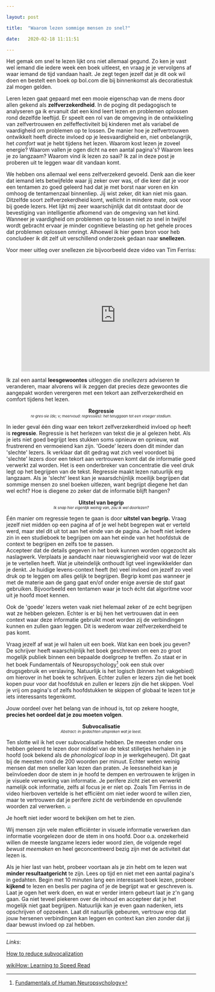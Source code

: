 ```yaml
---

layout: post

title:  "Waarom lezen sommige mensen zo snel?"

date:   2020-02-18 11:11:51

---
```



Het gemak om snel te lezen lijkt ons niet allemaal gegund. Zo ken je vast wel iemand die iedere week een boek uitleest, en vraag je je vervolgens af waar iemand de tijd vandaan haalt. Je zegt tegen jezelf dat je dit ook wil doen en bestelt een boek op bol.com die bij binnenkomst als decoratiestuk zal mogen gelden.

Leren lezen gaat gepaard met een mooie eigenschap van de mens door allen gekend als **zelfverzekerdheid**. In de poging dit pedagogisch te analyseren ga ik ervanuit dat een kind leert lezen en problemen oplossen rond dezelfde leeftijd. Er speelt een rol van de omgeving in de ontwikkeling van zelfvertrouwen en zelfeffectiviteit bij kinderen met als variabel de vaardigheid om problemen op te lossen. De manier hoe je zelfvertrouwen ontwikkelt heeft directe invloed op je leesvaardigheid en, niet onbelangrijk, het *comfort* wat je hebt tijdens het lezen. Waarom kost lezen je zoveel energie? Waarom vallen je ogen dicht na een aantal pagina's? Waarom lees je zo langzaam? Waarom vind ik lezen zo saai? Ik zal in deze post je proberen uit te leggen waar dit vandaan komt. 

We hebben ons allemaal wel eens zelfverzekerd gevoeld. Denk aan die keer dat iemand iets betwijfelde waar jij zeker over was, of die keer dat je voor een tentamen zo goed geleerd had dat je met borst naar voren en kin omhoog de tentamenzaal binnenliep. Jij wist zeker, dit kan niet mis gaan. 
Ditzelfde soort zelfverzekerdheid komt, wellicht in mindere mate, ook voor bij goede lezers. Het lijkt mij zeer waarschijnlijk dat dit ontstaat door de bevestiging van intelligentie afkomend van de omgeving van het kind. Wanneer je vaardigheid om problemen op te lossen niet zo snel in twijfel wordt gebracht ervaar je minder cognitieve belasting op het gehele proces dat problemen oplossen omringt. Alhoewel ik hier geen bron voor heb concludeer ik dit zelf uit verschillend onderzoek gedaan naar **snellezen**.

 Voor meer uitleg over snellezen zie bijvoorbeeld deze video van Tim Ferriss:

<center>
<figure class="video_container">
  <iframe src="https://www.youtube.com/embed/ZwEquW_Yij0" frameborder="0" allowfullscreen="true" width="500" height="300">Tim Ferriss </iframe>
</figure>
</center>

Ik zal een aantal **leesgewoontes** uitleggen die *snellezers* adviseren te veranderen, maar alvorens wil ik zeggen dat precies deze gewoontes die aangepakt worden verergeren met een tekort aan zelfverzekerdheid en comfort tijdens het lezen.

**<center>Regressie</center>**
*<center style="font-size: 0.7em">re·gres·sie (de; v; meervoud: regressies):
het teruggaan tot een vroeger stadium.</center>*


In ieder geval één ding waar een tekort zelfverzekerdheid invloed op heeft is **regressie**. Regressie is het herlezen van tekst die je al gelezen hebt. Als je iets niet goed begrijpt lees stukken soms opnieuw en opnieuw, wat frustrerend en vermoeiend kan zijn. 'Goede' lezers doen dit minder dan 'slechte' lezers. Ik verklaar dat dit gedrag wat zich veel voordoet bij 'slechte' lezers door een tekort aan vertrouwen komt dat de informatie goed verwerkt zal worden. Het is een onderbreker van concentratie die veel druk legt op het begrijpen van de tekst. Regressie maakt lezen natuurlijk erg langzaam. Als je 'slecht' leest kan je waarsdchijnlijk moeilijk begrijpen dat sommige mensen zo snel boeken uitlezen, want begrijpt diegene het dan wel echt? Hoe is diegene zo zeker dat de informatie blijft hangen?

**<center>Uitstel van begrip</center>**
*<center style="font-size: 0.7em">Ik snap hier eigenlijk weinig van, zou ik wel doorlezen?</center>*

Één manier om regressie tegen te gaan is door **uitstel van begrip.** Vraag jezelf niet midden op een pagina af of je wel hebt begrepen wat er verteld werd, maar stel dit uit tot aan het einde van de pagina. Je hoeft niet iedere zin in een studieboek te begrijpen om aan het einde van het hoofdstuk de context te begrijpen en zelfs toe te passen. <br>
Accepteer dat de details gegeven in het boek kunnen worden opgezocht als naslagwerk. Verplaats je aandacht naar nieuwsgierigheid voor wat de lezer je te vertellen heeft. Wat je uiteindelijk onthoudt ligt veel ingewikkelder dan je denkt. Je huidige levens-context heeft (te) veel invloed om jezelf zo veel druk op te leggen om alles gelijk te begrijpen. Begrip komt pas wanneer je met de materie aan de gang gaat en/of onder enige aversie de stof gaat gebruiken. Bijvoorbeeld een tentamen waar je toch écht dat algoritme voor uit je hoofd moet kennen. 
<br>

Ook de 'goede' lezers weten vaak niet helemaal zeker of ze echt begrijpen wat ze hebben gelezen. Echter is er bij hen het vertrouwen dat in een context waar deze informatie gebruikt moet worden zij de verbindingen kunnen en zullen gaan leggen. Dit is wederom waar zelfverzekerdheid te pas komt.

Vraag jezelf af wat je wil halen uit een boek. Wat kan een boek jou geven? De schrijver heeft waarschijnlijk het boek geschreven om een zo groot mogelijk publiek binnen een bepaalde doelgroep te treffen. Zo staat er in het boek Fundamentals of Neuropsychology[^1] ook een stuk over drugsgebruik en verslaving. Natuurlijk is het logisch (binnen het vakgebied) om hierover in het boek te schrijven. Echter zullen er lezers zijn die het boek kopen puur voor dat hoofdstuk en zullen er lezers zijn die het skippen. Voel je vrij om pagina's of zelfs hoofdstukken te skippen of globaal te lezen tot je iets interessants tegenkomt. 

Jouw oordeel over het belang van de inhoud is, tot op zekere hoogte, **precies het oordeel dat je zou moeten volgen**.



**<center>Subvocalisatie</center>**
*<center style="font-size: 0.7em">Abstract: in gedachten uitspreken wat je leest.</center>*

Ten slotte wil ik het over subvocalisatie hebben. De meesten onder ons hebben geleerd te lezen door middel van de tekst stilletjes herhalen in je hoofd (ook bekend als de *phonological loop* in je werkgeheugen). Dit gaat bij de meesten rond de 200 woorden per minuut. Echter weten weinig mensen dat men sneller kan lezen dan praten. Je leessnelheid kan je beïnvloeden door de stem in je hoofd te dempen en vertrouwen te krijgen in je visuele verwerking van informatie. Je perifere zicht ziet en verwerkt namelijk ook informatie, zelfs al focus je er niet op. Zoals Tim Ferriss in de video hierboven vertelde is het efficiënt om niet ieder woord te willen zien, maar te vertrouwen dat je perifere zicht de verbindende en opvullende woorden zal verwerken.
<img src="https://i.imgur.com/i5pYOp6l.png" style="zoom: 50%">
<figcaption>Je hoeft niet ieder woord te bekijken om het te zien.</figcaption>

Wij mensen zijn vele malen efficiënter in visuele informatie verwerken dan informatie voorgelezen door de stem in ons hoofd. Door o.a. onzekerheid willen de meeste langzame lezers ieder woord zien, de volgende regel *bewust meemaken* en heel geconcentreerd bezig zijn met de activiteit dat lezen is. <br>


Als je hier last van hebt, probeer voortaan als je zin hebt om te lezen wat **minder resultaatgericht** te zijn. Lees op tijd en niet met een aantal pagina's in gedahten. Begin met 10 minuten lang een interessant boek lezen, probeer **kijkend** te lezen en beslis per pagina of je de begrijpt wat er geschreven is. Laat je ogen het werk doen, en wat er verder intern gebeurt laat je z'n gang gaan. Ga niet teveel piekeren over de inhoud en accepteer dat je het mogelijk niet gaat begrijpen. Natuurlijk kan je even gaan nadenken, iets opschrijven of opzoeken. Laat dit natuurlijk gebeuren, vertrouw erop dat jouw hersenen verbindingen kan leggen en context kan zien zonder dat jij daar bewust invloed op zal hebben. 




---








*Links*:


[How to reduce subvocalization](https://www.irisreading.com/how-to-reduce-subvocalization/)

[wikiHow: Learning to Speed Read](https://www.wikihow.com/Learn-Speed-Reading)


[^1]: [Fundamentals of Human Neuropsychology](https://www.bol.com/nl/f/fund-human-neuropsych-7e/9200000020385103/)












